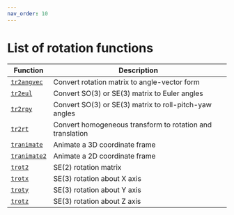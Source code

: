 ```yaml
---
nav_order: 10
---
```

# List of rotation functions

| Function | Description|
|---|---|
|[`tr2angvec`](TOC_tr2angvec.html) | Convert rotation matrix to angle-vector form |
|[`tr2eul`](TOC_tr2eul.html) | Convert SO(3) or SE(3) matrix to Euler angles |
|[`tr2rpy`](TOC_tr2rpy.html) | Convert SO(3) or SE(3) matrix to roll-pitch-yaw angles |
|[`tr2rt`](TOC_tr2rt.html) | Convert homogeneous transform to rotation and translation |
|[`tranimate`](TOC_tranimate.html) | Animate a 3D coordinate frame |
|[`tranimate2`](TOC_tranimate2.html) | Animate a 2D coordinate frame |
|[`trot2`](TOC_trot2.html) | SE(2) rotation matrix |
|[`trotx`](TOC_trotx.html) | SE(3) rotation about X axis |
|[`troty`](TOC_troty.html) | SE(3) rotation about Y axis |
|[`trotz`](TOC_trotz.html) | SE(3) rotation about Z axis |
